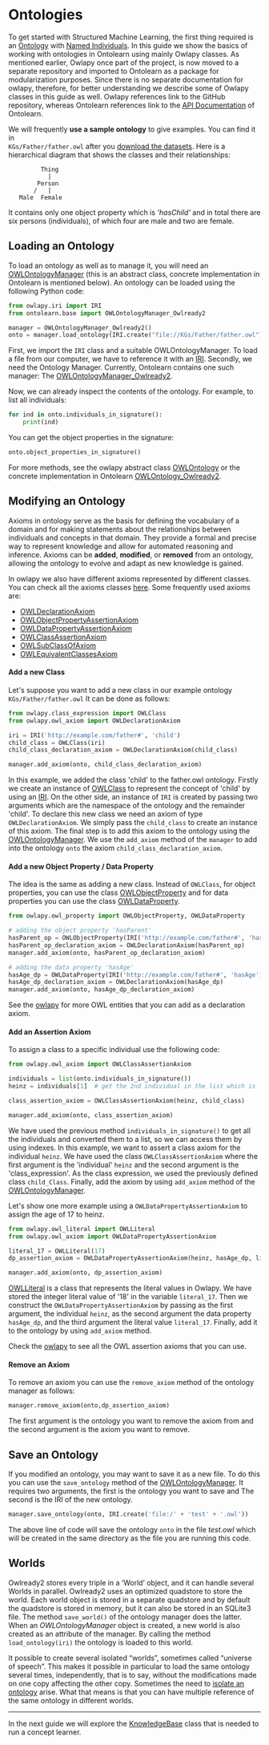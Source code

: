 # Ontologies
To get started with Structured Machine Learning, the first thing
required is an [Ontology](https://www.w3.org/TR/owl2-overview/) with
[Named Individuals](https://www.w3.org/TR/owl-syntax/#Named_Individuals).
In this guide we show the basics of working with ontologies in Ontolearn using mainly Owlapy classes.
As mentioned earlier, Owlapy once part of the project, is now moved to a separate repository and imported to Ontolearn
as a package for modularization purposes. Since there is no separate documentation for owlapy, therefore, for better
understanding we describe some of Owlapy classes in this guide as well. Owlapy references link to the GitHub repository, 
whereas Ontolearn references link to the [API Documentation](ontolearn) of Ontolearn.

We will frequently **use a sample ontology** to give examples. You can find it in  
`KGs/Father/father.owl` after you [download the datasets](02_installation.md#download-external-files). Here is a hierarchical 
diagram that shows the classes and their relationships:

             Thing
               |
            Person
           /   |   
       Male  Female

It contains only one object property which is _'hasChild'_ and in total there 
are six persons (individuals), of which four are male and two are female.


## Loading an Ontology

To load an ontology as well as to manage it, you will need an 
[OWLOntologyManager](https://dice-group.github.io/owlapy/autoapi/owlapy/owl_ontology_manager/index.html#owlapy.owl_ontology_manager.OWLOntologyManager)
(this is an abstract class, concrete implementation in Ontolearn is mentioned below).
An ontology can be loaded using the following Python code:

```python
from owlapy.iri import IRI
from ontolearn.base import OWLOntologyManager_Owlready2

manager = OWLOntologyManager_Owlready2()
onto = manager.load_ontology(IRI.create("file://KGs/Father/father.owl"))
```

First, we import the `IRI` class and a suitable OWLOntologyManager. To
load a file from our computer, we have to reference it with an
[IRI](https://tools.ietf.org/html/rfc3987). Secondly, we need the
Ontology Manager. Currently, Ontolearn contains one such manager: The
[OWLOntologyManager_Owlready2](ontolearn.base.OWLOntologyManager_Owlready2).

Now, we can already inspect the contents of the ontology. For example,
to list all individuals:

<!--pytest-codeblocks:cont-->
```python
for ind in onto.individuals_in_signature():
    print(ind)
```

You can get the object properties in the signature:

<!--pytest-codeblocks:cont-->
```python
onto.object_properties_in_signature()
```

For more methods, see the owlapy abstract class [OWLOntology](https://dice-group.github.io/owlapy/autoapi/owlapy/owl_ontology/index.html#owlapy.owl_ontology.OWLOntology)
or the concrete implementation in Ontolearn [OWLOntology_Owlready2](ontolearn.base.OWLOntology_Owlready2).

## Modifying an Ontology

Axioms in ontology serve as the basis for defining the vocabulary of a domain and for 
making statements about the relationships between individuals and concepts in that domain.
They provide a formal and precise way to represent knowledge and allow for automated 
reasoning and inference. Axioms can be **added**, **modified**, or **removed** from an ontology, 
allowing the ontology to evolve and adapt as new knowledge is gained.

In owlapy we also have different axioms represented by different classes. You can check all
the axioms classes [here](https://github.com/dice-group/owlapy/blob/main/owlapy/model/__init__.py). Some frequently used axioms are:

- [OWLDeclarationAxiom](https://dice-group.github.io/owlapy/autoapi/owlapy/owl_axiom/index.html#owlapy.owl_axiom.OWLDeclarationAxiom)
- [OWLObjectPropertyAssertionAxiom](https://dice-group.github.io/owlapy/autoapi/owlapy/owl_axiom/index.html#owlapy.owl_axiom.OWLObjectPropertyAssertionAxiom)
- [OWLDataPropertyAssertionAxiom](https://dice-group.github.io/owlapy/autoapi/owlapy/owl_axiom/index.html#owlapy.owl_axiom.OWLDataPropertyAssertionAxiom)
- [OWLClassAssertionAxiom](https://dice-group.github.io/owlapy/autoapi/owlapy/owl_axiom/index.html#owlapy.owl_axiom.OWLClassAssertionAxiom)
- [OWLSubClassOfAxiom](https://dice-group.github.io/owlapy/autoapi/owlapy/owl_axiom/index.html#owlapy.owl_axiom.OWLSubClassOfAxiom)
- [OWLEquivalentClassesAxiom](https://dice-group.github.io/owlapy/autoapi/owlapy/owl_axiom/index.html#owlapy.owl_axiom.OWLEquivalentClassesAxiom)


#### Add a new Class

Let's suppose you want to add a new class in our example ontology `KGs/Father/father.owl` 
It can be done as follows:

<!--pytest-codeblocks:cont-->

```python
from owlapy.class_expression import OWLClass
from owlapy.owl_axiom import OWLDeclarationAxiom

iri = IRI('http://example.com/father#', 'child')
child_class = OWLClass(iri)
child_class_declaration_axiom = OWLDeclarationAxiom(child_class)

manager.add_axiom(onto, child_class_declaration_axiom)
```
In this example, we added the class 'child' to the father.owl ontology.
Firstly we create an instance of [OWLClass](https://dice-group.github.io/owlapy/autoapi/owlapy/class_expression/owl_class/index.html#owlapy.class_expression.owl_class.OWLClass) to represent the concept 
of 'child' by using an [IRI](https://dice-group.github.io/owlapy/autoapi/owlapy/iri/index.html#owlapy.iri.IRI). 
On the other side, an instance of `IRI` is created by passing two arguments which are
the namespace of the ontology and the remainder 'child'. To declare this new class we need
an axiom of type `OWLDeclarationAxiom`. We simply pass the `child_class` to create an 
instance of this axiom. The final step is to add this axiom to the ontology using the 
[OWLOntologyManager](https://dice-group.github.io/owlapy/autoapi/owlapy/owl_ontology_manager/index.html#owlapy.owl_ontology_manager.OWLOntologyManager). We use the `add_axiom` method
of the `manager` to add into the ontology
`onto` the axiom `child_class_declaration_axiom`.

#### Add a new Object Property / Data Property

The idea is the same as adding a new class. Instead of `OWLClass`, for object properties,
you can use the class [OWLObjectProperty](https://dice-group.github.io/owlapy/autoapi/owlapy/owl_property/index.html#owlapy.owl_property.OWLObjectProperty) and for data
properties you can use the class [OWLDataProperty](https://dice-group.github.io/owlapy/autoapi/owlapy/owl_property/index.html#owlapy.owl_property.OWLDataProperty).

<!--pytest-codeblocks:cont-->

```python
from owlapy.owl_property import OWLObjectProperty, OWLDataProperty

# adding the object property 'hasParent'
hasParent_op = OWLObjectProperty(IRI('http://example.com/father#', 'hasParent'))
hasParent_op_declaration_axiom = OWLDeclarationAxiom(hasParent_op)
manager.add_axiom(onto, hasParent_op_declaration_axiom)

# adding the data property 'hasAge' 
hasAge_dp = OWLDataProperty(IRI('http://example.com/father#', 'hasAge'))
hasAge_dp_declaration_axiom = OWLDeclarationAxiom(hasAge_dp)
manager.add_axiom(onto, hasAge_dp_declaration_axiom)
```

See the [owlapy](owlapy) for more OWL entities that you can add as a declaration axiom.

#### Add an Assertion Axiom

To assign a class to a specific individual use the following code:

<!--pytest-codeblocks:cont-->

```python
from owlapy.owl_axiom import OWLClassAssertionAxiom

individuals = list(onto.individuals_in_signature())
heinz = individuals[1]  # get the 2nd individual in the list which is 'heinz'

class_assertion_axiom = OWLClassAssertionAxiom(heinz, child_class)

manager.add_axiom(onto, class_assertion_axiom)
```
We have used the previous method `individuals_in_signature()` to get all the individuals 
and converted them to a list, so we can access them by using indexes. In this example, we
want to assert a class axiom for the individual `heinz`. 
We have used the class `OWLClassAssertionAxiom`
where the first argument is the 'individual' `heinz` and the second argument is 
the 'class_expression'. As the class expression, we used the previously defined class 
`child_Class`. Finally, add the axiom by using `add_axiom` method of the [OWLOntologyManager](https://dice-group.github.io/owlapy/autoapi/owlapy/owl_ontology_manager/index.html#owlapy.owl_ontology_manager.OWLOntologyManager).

Let's show one more example using a `OWLDataPropertyAssertionAxiom` to assign the age of 17 to
heinz. 

<!--pytest-codeblocks:cont-->

```python
from owlapy.owl_literal import OWLLiteral
from owlapy.owl_axiom import OWLDataPropertyAssertionAxiom

literal_17 = OWLLiteral(17)
dp_assertion_axiom = OWLDataPropertyAssertionAxiom(heinz, hasAge_dp, literal_17)

manager.add_axiom(onto, dp_assertion_axiom)
```

[OWLLiteral](https://dice-group.github.io/owlapy/autoapi/owlapy/owl_literal/index.html#owlapy.owl_literal.OWLLiteral) is a class that represents the literal values in
Owlapy. We have stored the integer literal value of '18' in the variable `literal_17`.
Then we construct the `OWLDataPropertyAssertionAxiom` by passing as the first argument, the 
individual `heinz`, as the second argument the data property `hasAge_dp`, and the third 
argument the literal value `literal_17`. Finally, add it to the ontology by using `add_axiom` 
method.

Check the [owlapy](owlapy) to see all the OWL 
assertion axioms that you can use.


#### Remove an Axiom

To remove an axiom you can use the `remove_axiom` method of the ontology manager as follows:

<!--pytest-codeblocks:cont-->
```python
manager.remove_axiom(onto,dp_assertion_axiom)
```
The first argument is the ontology you want to remove the axiom from and the second 
argument is the axiom you want to remove.


## Save an Ontology

If you modified an ontology, you may want to save it as a new file. To do this
you can use the `save_ontology` method of the [OWLOntologyManager](https://dice-group.github.io/owlapy/autoapi/owlapy/owl_ontology_manager/index.html#owlapy.owl_ontology_manager.OWLOntologyManager).
It requires two arguments, the first is the ontology you want to save and The second
is the IRI of the new ontology.

<!--pytest-codeblocks:cont-->
```python
manager.save_ontology(onto, IRI.create('file:/' + 'test' + '.owl'))
```
 The above line of code will save the ontology `onto` in the file *test.owl* which will be
created in the same directory as the file you are running this code.


## Worlds

Owlready2 stores every triple in a ‘World’ object, and it can handle several Worlds in parallel.
Owlready2 uses an optimized quadstore to store the world. Each world object is stored in a separate quadstore and 
by default the quadstore is stored in memory,
but it can also be stored in an SQLite3 file. The method `save_world()` of the ontology manager does the latter.
When an _OWLOntologyManager_ object is created, a new world is also created as an attribute of the manager.
By calling the method `load_ontology(iri)` the ontology is loaded to this world. 

It possible to create several isolated “worlds”, sometimes
called “universe of speech”. This makes it possible in particular to load
the same ontology several times, independently, that is to say, without
the modifications made on one copy affecting the other copy. Sometimes the need to [isolate an ontology](07_reasoning_details.md#isolated-world) 
arise. What that means is that you can have multiple reference of the same ontology in different
worlds.

-------------------------------------------------------------------------------------

In the next guide we will explore the [KnowledgeBase](ontolearn.knowledge_base.KnowledgeBase) class that is needed to 
run a concept learner.





